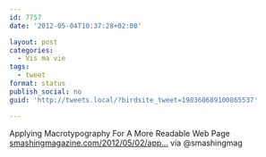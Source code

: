 ```yaml
---
id: 7757
date: '2012-05-04T10:37:28+02:00'

layout: post
categories:
  - Vis ma vie
tags:
  - tweet
format: status
publish_social: no
guid: 'http://tweets.local/?birdsite_tweet=198360689100865537'

---
```


Applying Macrotypography For A More Readable Web Page [smashingmagazine.com/2012/05/02/app…](http://www.smashingmagazine.com/2012/05/02/applying-macrotypography-for-readable-web-page/) via @smashingmag